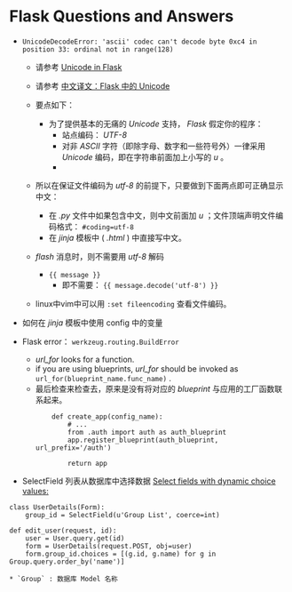 # Flask Questions and Answers

* `UnicodeDecodeError: 'ascii' codec can't decode byte 0xc4 in position 33: ordinal not in range(128)`
    * 请参考 [Unicode in Flask](http://flask.pocoo.org/docs/0.10/unicode/)
    * 请参考 [中文译文：Flask 中的 Unicode](http://www.phperz.com/article/15/0825/150980.html)
    * 要点如下：
        * 为了提供基本的无痛的 *Unicode* 支持， *Flask* 假定你的程序：
            * 站点编码： *UTF-8* 
            * 对非 *ASCII* 字符（即除字母、数字和一些符号外）一律采用 *Unicode* 编码，即在字符串前面加上小写的 *u* 。
            * 
    * 所以在保证文件编码为 *utf-8* 的前提下，只要做到下面两点即可正确显示中文：
        * 在 *.py* 文件中如果包含中文，则中文前面加 *u* ；文件顶端声明文件编码格式： `#coding=utf-8`
        * 在 *jinja* 模板中 ( *.html* ) 中直接写中文。
    * *flash* 消息时，则不需要用 *utf-8* 解码
        * `{{ message }}`
            * 即不需要： `{{ message.decode('utf-8') }}`
        
    * linux中vim中可以用 `:set fileencoding` 查看文件编码。

* 如何在 *jinja* 模板中使用 config 中的变量


* Flask error： `werkzeug.routing.BuildError`
    * *url_for* looks for a function.
    *  if you are using blueprints, *url_for* should be invoked as `url_for(blueprint_name.func_name)` . 
    * 最后检查来检查去，原来是没有将对应的 *blueprint* 与应用的工厂函数联系起来。
        ```
            def create_app(config_name):
                # ...
                from .auth import auth as auth_blueprint
                app.register_blueprint(auth_blueprint, url_prefix='/auth')
                
                return app
        
        ```
        
* SelectField 列表从数据库中选择数据
    [Select fields with dynamic choice values:](https://wtforms.readthedocs.io/en/latest/fields.html#wtforms.fields.SelectField)
    
```
class UserDetails(Form):
    group_id = SelectField(u'Group List', coerce=int)

def edit_user(request, id):
    user = User.query.get(id)
    form = UserDetails(request.POST, obj=user)
    form.group_id.choices = [(g.id, g.name) for g in Group.query.order_by('name')]
```
    * `Group` : 数据库 Model 名称